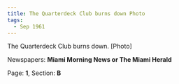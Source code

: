 ```yaml
---  
title: The Quarterdeck Club burns down Photo  
tags:  
  - Sep 1961  
---  
```

  
The Quarterdeck Club burns down. [Photo]  
  
Newspapers: **Miami Morning News or The Miami Herald**  
  
Page: **1**, Section: **B** 
